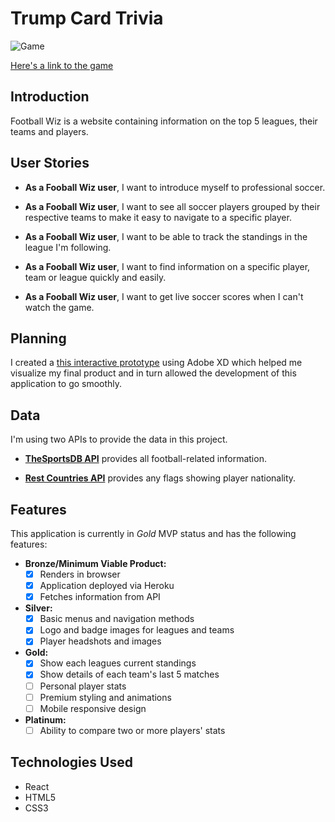 # Trump Card Trivia

![Game](img/game.png)

[Here's a link to the game](https://qusaifares.github.io/trivia/)

## Introduction

Football Wiz is a website containing information on the top 5 leagues, their teams and players.

## User Stories

- **As a Fooball Wiz user**, I want to introduce myself to professional soccer.

- **As a Fooball Wiz user**, I want to see all soccer players grouped by their respective teams to make it easy to navigate to a specific player.

- **As a Fooball Wiz user**, I want to be able to track the standings in the league I'm following.

- **As a Fooball Wiz user**, I want to find information on a specific player, team or league quickly and easily.

- **As a Fooball Wiz user**, I want to get live soccer scores when I can't watch the game.

## Planning

I created a [this interactive prototype](https://xd.adobe.com/view/5a23a9b8-eaa4-4c1d-6c93-454e15058916-2c12/?fullscreen) using Adobe XD which helped me visualize my final product and in turn allowed the development of this application to go smoothly.

## Data

I'm using two APIs to provide the data in this project.

- **[TheSportsDB API](https://www.thesportsdb.com/api.php)** provides all football-related information.

- **[Rest Countries API](https://restcountries.eu/)** provides any flags showing player nationality.

## Features

This application is currently in _Gold_ MVP status and has the following features:

- **Bronze/Minimum Viable Product:**
  - [x] Renders in browser
  - [x] Application deployed via Heroku
  - [x] Fetches information from API
- **Silver:**
  - [x] Basic menus and navigation methods
  - [x] Logo and badge images for leagues and teams
  - [x] Player headshots and images
- **Gold:**
  - [x] Show each leagues current standings
  - [x] Show details of each team's last 5 matches
  - [ ] Personal player stats
  - [ ] Premium styling and animations
  - [ ] Mobile responsive design
- **Platinum:**
  - [ ] Ability to compare two or more players' stats

## Technologies Used

- React
- HTML5
- CSS3
